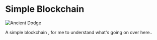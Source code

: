 # Simple Blockchain

![Ancient Dodge](https://live.staticflickr.com/65535/52709987564_27a23e01f1.jpg)



A simple blockchain , for me to understand what's going on over here..


